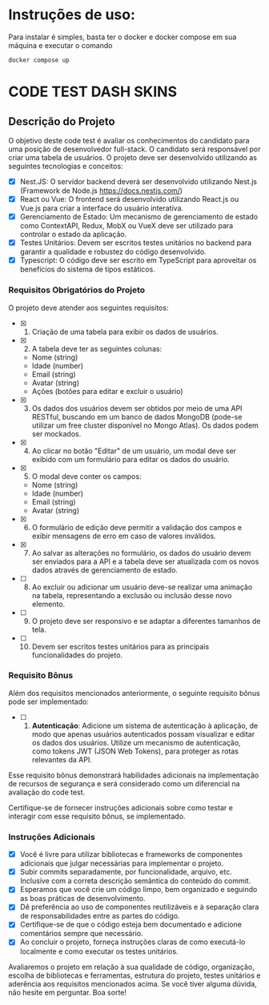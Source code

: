 # Instruções de uso:

Para instalar é simples, basta ter o docker e docker compose em sua máquina e executar o
comando 
```
docker compose up
```


# CODE TEST DASH SKINS
## Descrição do Projeto
O objetivo deste code test é avaliar os conhecimentos do candidato para uma posição de desenvolvedor full-stack. O candidato será responsável por criar uma tabela de usuários. O projeto deve ser desenvolvido utilizando as seguintes tecnologias e conceitos:
- [x]  Nest.JS: O servidor backend deverá ser desenvolvido utilizando Nest.js (Framework de Node.js https://docs.nestjs.com/)
- [x] React ou Vue: O frontend será desenvolvido utilizando React.js ou Vue.js para criar a interface do usuário interativa.
- [x] Gerenciamento de Estado: Um mecanismo de gerenciamento de estado como ContextAPI, Redux, MobX ou VueX deve ser utilizado para controlar o estado da aplicação.
- [x] Testes Unitários: Devem ser escritos testes unitários no backend para garantir a qualidade e robustez do código desenvolvido.
- [x] Typescript: O código deve ser escrito em TypeScript para aproveitar os benefícios do sistema de tipos estáticos.

### Requisitos Obrigatórios do Projeto
O projeto deve atender aos seguintes requisitos:
- [x] 1. Criação de uma tabela para exibir os dados de usuários.
- [x] 2. A tabela deve ter as seguintes colunas:
  - Nome (string)
  - Idade (number)
  - Email (string)
  - Avatar (string)
  - Ações (botões para editar e excluir o usuário)
- [x] 3. Os dados dos usuários devem ser obtidos por meio de uma API RESTful, buscando em um banco de dados MongoDB (pode-se utilizar um free cluster disponível no Mongo Atlas). Os dados podem ser
mockados.
- [x] 4. Ao clicar no botão "Editar" de um usuário, um modal deve ser exibido com um formulário para editar os dados do usuário.
- [x] 5. O modal deve conter os campos:
  - Nome (string)
  - Idade (number)
  - Email (string)
  - Avatar (string)
- [x] 6. O formulário de edição deve permitir a validação dos campos e exibir mensagens de erro em caso de valores inválidos.
- [x] 7. Ao salvar as alterações no formulário, os dados do usuário devem ser enviados para a API e a tabela deve ser atualizada com os novos dados através de gerenciamento de estado.
- [ ] 8. Ao excluir ou adicionar um usuário deve-se realizar uma animação na tabela, representando a exclusão ou inclusão desse novo elemento.
- [ ] 9. O projeto deve ser responsivo e se adaptar a diferentes tamanhos de tela.
- [ ] 10.  Devem ser escritos testes unitários para as principais funcionalidades do projeto.


### Requisito Bônus
Além dos requisitos mencionados anteriormente, o seguinte requisito bônus pode ser implementado:
- [ ] 1. **Autenticação**: Adicione um sistema de autenticação à aplicação, de modo que apenas usuários autenticados possam visualizar e editar os dados dos usuários. Utilize um mecanismo de autenticação, como tokens JWT (JSON Web Tokens), para proteger as rotas relevantes da API.

Esse requisito bônus demonstrará habilidades adicionais na implementação de recursos de segurança e será considerado como um diferencial na avaliação do code test.

Certifique-se de fornecer instruções adicionais sobre como testar e interagir com esse requisito bônus, se implementado.

### Instruções Adicionais
- [x] Você é livre para utilizar bibliotecas e frameworks de componentes adicionais que julgar necessárias para implementar o projeto.
- [x] Subir commits separadamente, por funcionalidade, arquivo, etc. Inclusive com a correta descrição semântica do conteúdo do commit.
- [x] Esperamos que você crie um código limpo, bem organizado e seguindo as boas práticas de desenvolvimento.
- [x] Dê preferência ao uso de componentes reutilizáveis e à separação clara de responsabilidades entre as partes do código.
- [x] Certifique-se de que o código esteja bem documentado e adicione comentários sempre que necessário.
- [x] Ao concluir o projeto, forneça instruções claras de como executá-lo localmente e como executar os testes unitários.

Avaliaremos o projeto em relação à sua qualidade de código, organização, escolha de bibliotecas e ferramentas, estrutura do projeto, testes  unitários e aderência aos requisitos mencionados acima.
Se você tiver alguma dúvida, não hesite em perguntar. Boa sorte!
